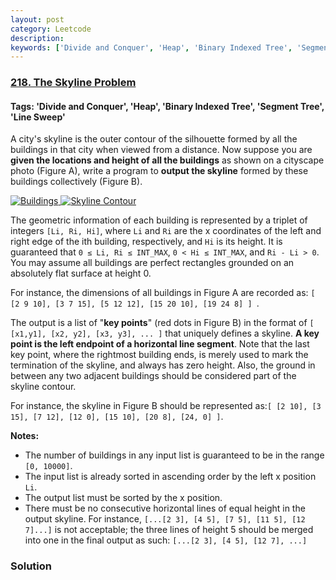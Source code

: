 ```yaml
---
layout: post
category: Leetcode
description: 
keywords: ['Divide and Conquer', 'Heap', 'Binary Indexed Tree', 'Segment Tree', 'Line Sweep', 'Leetcode', 'Hard']
---
```

### [218. The Skyline Problem](https://leetcode.com/problems/the-skyline-problem)

#### Tags: 'Divide and Conquer', 'Heap', 'Binary Indexed Tree', 'Segment Tree', 'Line Sweep'

<div class="content__u3I1 question-content__JfgR"><div><p>A city's skyline is the outer contour of the silhouette formed by all the buildings in that city when viewed from a distance. Now suppose you are <b>given the locations and height of all the buildings</b> as shown on a cityscape photo (Figure A), write a program to <b>output the skyline</b> formed by these buildings collectively (Figure B).</p>
<a href="/static/images/problemset/skyline1.jpg" target="_blank"><img alt="Buildings" src="https://assets.leetcode.com/uploads/2018/10/22/skyline1.png" style="max-width: 45%; border-width: 0px; border-style: solid;"/> </a> <a href="/static/images/problemset/skyline2.jpg" target="_blank"> <img alt="Skyline Contour" src="https://assets.leetcode.com/uploads/2018/10/22/skyline2.png" style="max-width: 45%; border-width: 0px; border-style: solid;"/> </a>
<p>The geometric information of each building is represented by a triplet of integers <code>[Li, Ri, Hi]</code>, where <code>Li</code> and <code>Ri</code> are the x coordinates of the left and right edge of the ith building, respectively, and <code>Hi</code> is its height. It is guaranteed that <code>0 ≤ Li, Ri ≤ INT_MAX</code>, <code>0 &lt; Hi ≤ INT_MAX</code>, and <code>Ri - Li &gt; 0</code>. You may assume all buildings are perfect rectangles grounded on an absolutely flat surface at height 0.</p>
<p>For instance, the dimensions of all buildings in Figure A are recorded as: <code>[ [2 9 10], [3 7 15], [5 12 12], [15 20 10], [19 24 8] ] </code>.</p>
<p>The output is a list of "<b>key points</b>" (red dots in Figure B) in the format of <code>[ [x1,y1], [x2, y2], [x3, y3], ... ]</code> that uniquely defines a skyline. <b>A key point is the left endpoint of a horizontal line segment</b>. Note that the last key point, where the rightmost building ends, is merely used to mark the termination of the skyline, and always has zero height. Also, the ground in between any two adjacent buildings should be considered part of the skyline contour.</p>
<p>For instance, the skyline in Figure B should be represented as:<code>[ [2 10], [3 15], [7 12], [12 0], [15 10], [20 8], [24, 0] ]</code>.</p>
<p><b>Notes:</b></p>
<ul>
<li>The number of buildings in any input list is guaranteed to be in the range <code>[0, 10000]</code>.</li>
<li>The input list is already sorted in ascending order by the left x position <code>Li</code>.</li>
<li>The output list must be sorted by the x position.</li>
<li>There must be no consecutive horizontal lines of equal height in the output skyline. For instance, <code>[...[2 3], [4 5], [7 5], [11 5], [12 7]...]</code> is not acceptable; the three lines of height 5 should be merged into one in the final output as such: <code>[...[2 3], [4 5], [12 7], ...]</code></li>
</ul>
</div></div>

### Solution
